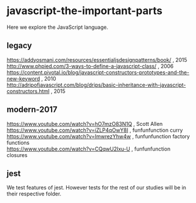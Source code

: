 # javascript-the-important-parts

Here we explore the JavaScript language.

## legacy

https://addyosmani.com/resources/essentialjsdesignpatterns/book/ , 2015  
http://www.phpied.com/3-ways-to-define-a-javascript-class/ , 2006  
https://content.pivotal.io/blog/javascript-constructors-prototypes-and-the-new-keyword , 2010  
http://adripofjavascript.com/blog/drips/basic-inheritance-with-javascript-constructors.html , 2015

## modern-2017

https://www.youtube.com/watch?v=hO7mzO83N1Q , Scott Allen  
https://www.youtube.com/watch?v=iZLP4qOwY8I , funfunfunction curry  
https://www.youtube.com/watch?v=ImwrezYhw4w , funfunfunction factory functions  
https://www.youtube.com/watch?v=CQqwU2Ixu-U , funfunfunction closures

## jest

We test features of jest. However tests for the rest of our studies will be in their respective folder.

